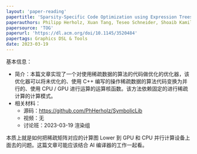 ```yaml
---
layout: 'paper-reading'
papertitle: 'Sparsity-Specific Code Optimization using Expression Trees'
paperauthors: Philipp Herholz, Xuan Tang, Teseo Schneider, Shoaib Kamil, Daniele Panozzo, Olga Sorkine-Hornung
papersource: 'TOG'
paperurl: 'https://dl.acm.org/doi/10.1145/3520484'
papertags: Graphics DSL & Tools
date: 2023-03-19
---
```


基本信息：
- 简介：本篇文章实现了一个对使用稀疏数据的算法的代码做优化的优化器，该优化器可以将未优化的、使用 C++ 编写的操作稀疏数据的算法代码变换为并行的、使用 CPU / GPU 进行运算的运算核函数。该方法依赖固定的进行稀疏计算的计算模式。
- 相关材料：
  - 源码：https://github.com/PhHerholz/SymbolicLib
  - 视频：无
  - 讨论班：2023-03-19 渲染组

本质上就是如何把稀疏矩阵对应的计算图 Lower 到 GPU 和 CPU 并行计算设备上面去的问题。这篇文章可能应该结合 AI 编译器的工作一起看。